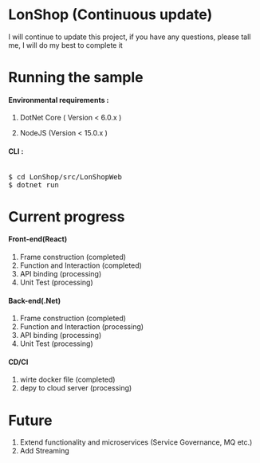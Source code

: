 # LonShop (Continuous update)
I will continue to update this project, if you have any questions, please tall me, I will do my best to complete it

# Running the sample

####  Environmental requirements :

1. DotNet Core ( Version < 6.0.x )

2. NodeJS (Version < 15.0.x )

#### CLI :

<pre>  
$ cd LonShop/src/LonShopWeb
$ dotnet run
</pre>


# Current progress

#### Front-end(React)

1. Frame construction  (completed)
2. Function and Interaction (completed)
3. API binding (processing)
4. Unit Test (processing)

#### Back-end(.Net)

1. Frame construction  (completed)
2. Function and Interaction (processing)
3. API binding (processing)
4. Unit Test (processing)

####  CD/CI

1. wirte docker file (completed)
2. depy to cloud server (processing)

# Future
1. Extend functionality and microservices (Service Governance, MQ etc.)
2. Add Streaming